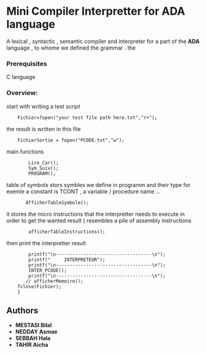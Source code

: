 # Mini Compiler Interpretter for ADA language

A lexical , syntactic , semantic compiler and interpreter for a part of the **ADA** language , to whome we defined the grammar .
the

### Prerequisites

C language



### Overview: 


start with writing a test script
```
    Fichier=fopen("your test file path here.txt","r+");
```    


the result is written in this file

```
    FichierSortie = fopen("PCODE.txt","w");
``` 
    

main functions 
```
        Lire_Car();
    	Sym_Suiv();
        PROGRAM();
```
        

 
 
table of symbols stors symbles we define in programm and their type for exemle a constant is TCONT , a variable / procedure name ...
```       
       AfficherTableSymbole();
```     

it stores the micro instructions that the interpretter needs to execute in order to get the wanted result ( resembles a pile of assembly instructions 

```
        afficherTableInstructions();
```        

then print the interpretter result

``` 
        printf("\n-----------------------------------\n");
        printf("     INTERPRETEUR");
        printf("\n-----------------------------------\n");
        INTER_PCODE();
        printf("\n-----------------------------------\n");
       // afficherMemoire();
    fclose(Fichier);
    }
```



## Authors

* **MESTASI Bilal**
* **NEDDAY Asmae**
* **SEBBAH Hala**
* **TAHIR Aicha**


